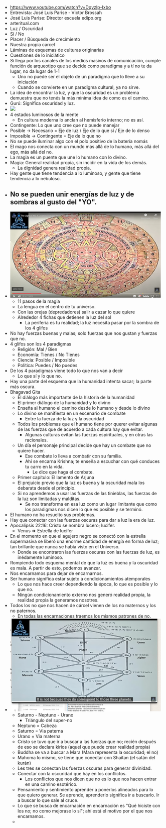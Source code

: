 - https://www.youtube.com/watch?v=Dqvzlp-Ixbo
- Entrevista: José Luis Parise - Victor Brossah
- José Luis Parise: Director escuela edipo.org
- arteritual.com
- Luz / Oscuridad
- Sí / No
- Placer / Búsqueda de crecimiento
- Nuestra propia carcel
- Láminas de esquemas de culturas originarias
- Cuestiones de lo iniciático
- Si llega por los canales de los medios masivos de comunicación, cumple función de arqueotipo que se decide como paradigma y a tí no te da lugar, no da lugar de 1-1
	- Uno no puede ser el objeto de un paradigma que lo lleve a su iniciación
	- Cuando se convierte en un paradigma cultural, ya no sirve.
- La idea de encontrar la luz, y que la oscuridad es un problema demuestra que no tenés la más mínima idea de como es el camino.
- Gurú: Significa oscuridad y luz.
- ![](https://edipo.org/n/wp-content/uploads/2016/03/Peirce-Completo-integrado-EAM.jpg)
- 4 estados luminosos de la mente
	- En cultura moderna lo anclan al hemisferio interno; no es así.
- Contingente: Lo que uno cree que no puede manejar
- Posible -> Necesario = Eje de luz / Eje de lo que sí / Eje de lo denso
- Imposible -> Contingente = Eje de lo que no
- No se puede iluminar algo con el polo positivo de la batería nomás
- El mago nos conecta con un mundo más allá de lo humano, más allá del ego, más allá del no.
- La magia es un puente que une lo humano con lo divino.
- Magia: General realidad propia, sin incidir en la vida de los demás.
	- La dignidad genera realidad propia.
- Hay gente que tiene tendencia a lo luminoso, y gente que tiene tendencia a lo nebuloso.
- No se pueden unir energías de luz y de sombras al gusto del "YO".
	-
- ![piedra-del-sol.jpg](../assets/piedra-del-sol_1677416378615_0.jpg)
	- 11 pasos de la magia
	- La lengua en el centro de tu universo.
	- Con las orejas (depredadores) salir a cazar lo que quiere
	- Alrededor 4 fichas que detienen la luz del sol
		- La periferia es tu realidad; la luz necesita pasar por la sombra de los 4 glifos
- No hay fuerzas buenas y malas; solo fuerzas que nos gustan y fuerzas que no.
- 4 glifos son los 4 paradigmas
	- Religión: Mal / Bien
	- Economía: Tienes / No Tienes
	- Ciencia: Posible / Imposible
	- Política: Puedes / No puedes
- De los 4 paradigmas viene todo lo que nos van a decir
	- Lo que sí y lo que no.
- Hay una parte del esquema que la humanidad intenta sacar; la parte más oscura.
- Bhagavad Gita
	- El diálogo más importante de la historia de la humanidad
	- El primer diálogo de la humanidad y lo divino
	- Enseña al humano el camino desde lo humano y desde lo divino
	- Lo divino se manifiesta en un escenario de combate
		- Entre la fuerza de la luz y la oscuridad
	- Todos los problemas que el humano tiene por querer evitar algunas de las fuerzas que de acuerdo a cada cultura hay que evitar.
		- Algunas culturas evitan las fuerzas espirituales, y en otras las racionales.
	- Un día el personaje principal decide que hay un combate que no quiere hacer.
		- Ese combate lo lleva a combatir con su familia.
		- Ahí se encarna Krishna; te enseña a escuchar con qué conduces tu carro en la vida.
			- Le dice que haga el combate.
	- Primer capítulo: El lamento de Arjuna
	- El prejuicio previo que la luz es buena y la oscuridad mala los debarata desde el principio.
	- Si no aprendemos a usar las fuerzas de las tinieblas, las fuerzas de la luz son limitadas y malditas.
		- Se nos transforma en esa luz como un lugar limitante que como los paradigmas nos dicen lo que es posible y se terminó.
- El humano no ha resuelto sus problemas.
- Hay que conectar con las fuerzas oscuras para dar a luz la era de luz.
- Apocalipsis 22:16: Cristo se nombra lucero; lucifer.
	- Venus => Estrella de lucifer
- En el momento en que el agujero negro se conectó con la estrella supermasiva se liberó una enorme cantidad de energía en forma de luz; tan brillante que nunca se había visto en el Universo.
	- Donde se encontraron las fuerzas oscuras con las fuerzas de luz, es inédamente luminoso.
- Rompiendo todo esquema mental de que la luz es buena y la oscuridad es mala. A partir de esto, podemos avanzar.
- Nos encarnamos para dejar de encarnarnos.
- Ser humano significa estar sujeto a condicionamientos atemporales
	- Lo que nos hace creer dependiendo la época, lo que es posible y lo que no.
	- Ningún condicionamiento externo nos generó realidad propia, la realidad propia la generamos nosotres.
- Todos los no que nos hacen de cárcel vienen de los no maternos y los no paternos.
	- En todas las encarnaciones traemos los mismos patrones de no.
- ![Screen Shot 2023-02-26 at 10.31.21.png](../assets/Screen_Shot_2023-02-26_at_10.31.21_1677418292857_0.png)
	- Saturno - Neptuno - Urano
		- Triángulo del super-no
	- Neptuno = Cabeza
	- Saturno = Via paterna
	- Urano = Via materna
	- Cristo se tuvo que ir a buscar a las fuerzas que no; recién después de eso se declara kirios (aquel que puede crear realidad propia)
	- Buddha se va a buscar a Mara (Mara representa la oscuridad; el no)
	- Mahoma lo mismo, se tiene que conectar con Shaitan (el satán del kurán)
	- Les tres se conectan las fuerzas oscuras para generar divinidad.
	- Conectar con la oscuridad que hay en los conflictos.
		- Los conflictos que nos dicen que no es lo que nos hacen entrar en una camino esotérico.
	- Pensamiento y sentimiento aprender a ponerlos alineados para lo que quiero generar. Se aprende, aprenderlo significa ir a buscarlo. Ir a buscar lo que sale al cruce.
	- Lo que se busca de encarnación en encarnación es "Qué hiciste con los no; no como mejorase lo sí"; ahí está el motivo por el que nos encarnamos.
	-